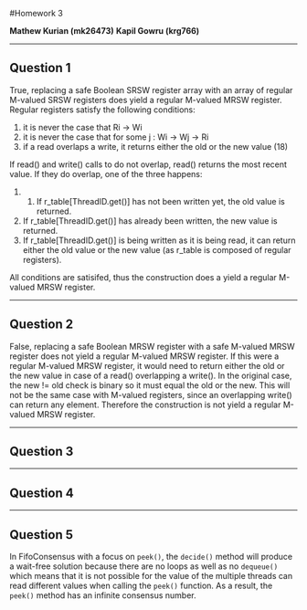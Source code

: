 
#Homework 3

**Mathew Kurian (mk26473)**
**Kapil Gowru (krg766)**

-----
Question 1
----
True, replacing a safe Boolean SRSW register array with an array of regular M-valued SRSW registers does yield a regular M-valued MRSW register. Regular registers satisfy the following conditions:
1. it is never the case that Ri → Wi
2. it is never the case that for some j : Wi → Wj → Ri
3. if a read overlaps a write, it returns either the old or the new value (18)

If read() and write() calls to do not overlap, read() returns the most recent value. If they do overlap, one of the three happens:

1. 1. If r_table[ThreadID.get()] has not been written yet, the old value is
returned.
2. If r_table[ThreadID.get()] has already been written, the new value is
returned.
3. If r_table[ThreadID.get()] is being written as it is being read, it can
return either the old value or the new value (as r_table is composed of
regular registers).

All conditions are satisifed, thus the construction does a yield a regular M-valued MRSW register.

----
Question 2
----
False, replacing a safe Boolean MRSW register with a safe M-valued MRSW register does not yield a regular M-valued MRSW register. If this were a regular M-valued MRSW register, it would need to return either the old or the new value in case of a read() overlapping a write(). In the original case, the new != old check is binary so it must equal the old or the new. This will not be the same case with M-valued registers, since an overlapping write() can return any element. Therefore the construction is not yield a regular M-valued MRSW register.

----
Question 3
----


----
Question 4
----

----
Question 5
----
In FifoConsensus with a focus on `peek()`, the `decide()` method will produce a wait-free solution because there are no loops as well as no `dequeue()` which means that it is not possible for the value of the multiple threads can read different values when calling the `peek()` function. As a result, the `peek()` method has an infinite consensus number.
